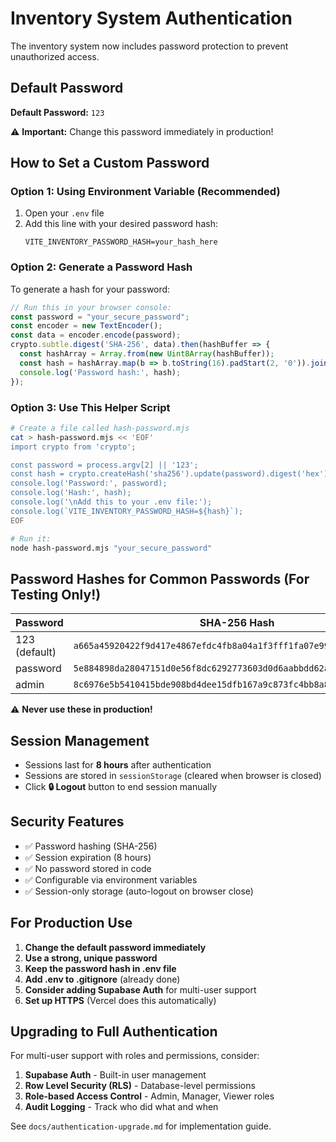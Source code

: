 # Inventory System Authentication

The inventory system now includes password protection to prevent unauthorized access.

## Default Password

**Default Password:** `123`

⚠️ **Important:** Change this password immediately in production!

## How to Set a Custom Password

### Option 1: Using Environment Variable (Recommended)

1. Open your `.env` file
2. Add this line with your desired password hash:
   ```
   VITE_INVENTORY_PASSWORD_HASH=your_hash_here
   ```

### Option 2: Generate a Password Hash

To generate a hash for your password:

```javascript
// Run this in your browser console:
const password = "your_secure_password";
const encoder = new TextEncoder();
const data = encoder.encode(password);
crypto.subtle.digest('SHA-256', data).then(hashBuffer => {
  const hashArray = Array.from(new Uint8Array(hashBuffer));
  const hash = hashArray.map(b => b.toString(16).padStart(2, '0')).join('');
  console.log('Password hash:', hash);
});
```

### Option 3: Use This Helper Script

```bash
# Create a file called hash-password.mjs
cat > hash-password.mjs << 'EOF'
import crypto from 'crypto';

const password = process.argv[2] || '123';
const hash = crypto.createHash('sha256').update(password).digest('hex');
console.log('Password:', password);
console.log('Hash:', hash);
console.log('\nAdd this to your .env file:');
console.log(`VITE_INVENTORY_PASSWORD_HASH=${hash}`);
EOF

# Run it:
node hash-password.mjs "your_secure_password"
```

## Password Hashes for Common Passwords (For Testing Only!)

| Password | SHA-256 Hash |
|----------|-------------|
| 123 (default) | `a665a45920422f9d417e4867efdc4fb8a04a1f3fff1fa07e998e86f7f7a27ae3` |
| password | `5e884898da28047151d0e56f8dc6292773603d0d6aabbdd62a11ef721d1542d8` |
| admin | `8c6976e5b5410415bde908bd4dee15dfb167a9c873fc4bb8a81f6f2ab448a918` |

⚠️ **Never use these in production!**

## Session Management

- Sessions last for **8 hours** after authentication
- Sessions are stored in `sessionStorage` (cleared when browser is closed)
- Click **🔒 Logout** button to end session manually

## Security Features

- ✅ Password hashing (SHA-256)
- ✅ Session expiration (8 hours)
- ✅ No password stored in code
- ✅ Configurable via environment variables
- ✅ Session-only storage (auto-logout on browser close)

## For Production Use

1. **Change the default password immediately**
2. **Use a strong, unique password**
3. **Keep the password hash in .env file**
4. **Add .env to .gitignore** (already done)
5. **Consider adding Supabase Auth** for multi-user support
6. **Set up HTTPS** (Vercel does this automatically)

## Upgrading to Full Authentication

For multi-user support with roles and permissions, consider:

1. **Supabase Auth** - Built-in user management
2. **Row Level Security (RLS)** - Database-level permissions
3. **Role-based Access Control** - Admin, Manager, Viewer roles
4. **Audit Logging** - Track who did what and when

See `docs/authentication-upgrade.md` for implementation guide.

